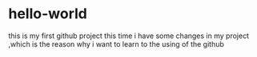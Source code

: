 # hello-world
this is my first github project
this time i have some changes in my project ,which is the reason why 
i want to learn to the using of the github
